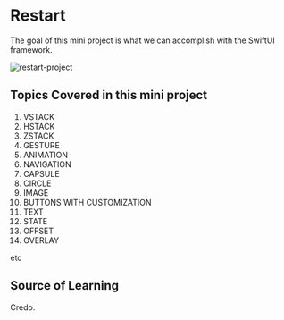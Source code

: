 # Restart
The goal of this mini project is what we can accomplish with the SwiftUI framework.

![restart-project](https://github.com/PuscasPaul/Restart/assets/103600537/c34e97f8-f232-4c1e-bc1b-20397c386b57)

## Topics Covered in this mini project
1. VSTACK
2. HSTACK
3. ZSTACK
4. GESTURE
5. ANIMATION
6. NAVIGATION
7. CAPSULE
8. CIRCLE
9. IMAGE
10. BUTTONS WITH CUSTOMIZATION
11. TEXT
12. STATE
13. OFFSET
14. OVERLAY

etc

## Source of Learning

Credo.

